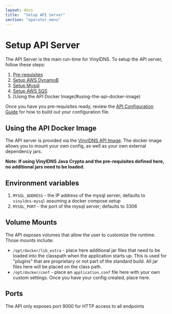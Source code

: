 ```yaml
---
layout: docs
title:  "Setup API Server"
section: "operator_menu"
---
```


# Setup API Server
The API Server is the main run-time for VinylDNS.  To setup the API server, follow these steps:

1. [Pre-requisites](pre)
1. [Setup AWS DynamoB](setup-dynamodb)
1. [Setup Mysql](setup-mysql)
1. [Setup AWS SQS](setup-sqs)
1. [Using the API Docker Image(#using-the-api-docker-image)

Once you have you pre-requisites ready, review the [API Configuration Guide](config-api) for how to build out
your configuration file.

## Using the API Docker Image
The API server is provided via the [VinylDNS API Image](https://hub.docker.com/r/vinyldns/api/).
The docker image allows you to mount your own config, as well as your own external dependency jars.

**Note: If using VinylDNS Java Crypto and the pre-requisites defined here, no additional jars need to be loaded.**

## Environment variables
1. `MYSQL_ADDRESS` - the IP address of the mysql server; defaults to `vinyldns-mysql` assuming a docker compose setup
1. `MYSQL_PORT` - the port of the mysql server; defaults to 3306

## Volume Mounts
The API exposes volumes that allow the user to customize the runtime.  Those mounts include:

* `/opt/docker/lib_extra` - place here additional jar files that need to be loaded into the classpath when the application starts up.
This is used for "plugins" that are proprietary or not part of the standard build.  All jar files here will be placed on the class path.
* `/opt/docker/conf` - place an `application.conf` file here with your own custom settings.  Once you have your config created,
place here.

## Ports
The API only exposes port 9000 for HTTP access to all endpoints
